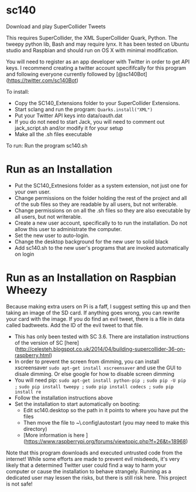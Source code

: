sc140
=====

Download and play SuperCollider Tweets

This requires SuperCollider, the XML SuperCollider Quark, Python. The tweepy python lib, Bash and may require lynx. It has been tested on Ubuntu studio and Raspbian and should run on OS X with minimal modification.

You will need to register as an app developer with Twitter in order to get API keys.
I recommend creating a twitter account specififcally for this program and following everyone currently followed by [@sc140Bot] (https://twitter.com/sc140Bot)

To install:

* Copy the SC140_Extensions folder to your SuperCollider Extensions.
* Start sclang and run the program: `Quarks.install("XML")`
* Put your Twitter API keys into data/oauth.dat
* If you do not need to start Jack, you will need to comment out jack_script.sh and/or modify it for your setup
* Make all the .sh files executable

To run:
Run the program sc140.sh


Run as an Installation
======================

* Put the SC140_Extnesions folder as a system extension, not just one for your own user.
* Change permissions on the folder holding the rest of the project and all of the sub files so they are readable by all users, but not writerable.
* Change permissions on on all the .sh files so they are also executable by all users, but not writerable.
* Create a new user account, specifically to to run the installation. Do not allow this user to administrate the computer.
* Set the new user to auto-login.
* Change the desktop background for the new user to solid black
* Add sc140.sh to the new user's programs that are invoked automatically on login


Run as an Installation on Raspbian Wheezy
=========================================

Because making extra users on Pi is a faff, I suggest setting this up and then taking an image of the SD card. If anything goes wrong, you can rewrite your card with the image.  If you do find an evil tweet, there is a file in data called badtweets. Add the ID of the evil tweet to that file.

* This has only been tested with SC 3.6. There are installation instructions of the version of SC [here] (http://celesteh.blogspot.co.uk/2014/04/building-supercollider-36-on-raspberry.html)
* In order to prevent the screen from dimming, you can install xscreensaver `sudo apt-get install xscreensaver` and use the GUI to disale dimming. Or else google for how to disable screen dimming
* You will need pip: 
`sudo apt-get install python-pip ;`
`sudo pip -U pip ;`
`sudo pip install tweepy ;`
`sudo pip install codecs ;`
`sudo pip install re`
* Follow the installation instructions above
* Set the installation to start automatically on booting:
  * Edit sc140.desktop so the path in it points to where you have put the files
  * Then move the file to ~\\.config\autostart (you may need to make this directory)
  * [More information is here ] (https://www.raspberrypi.org/forums/viewtopic.php?f=26&t=18968)


Note that this program downloads and executed untrusted code from the internet! While some efforts are made to prevent evil misdeeds, it's very likely that a determined Twitter user could find a way to harm your computer or cause the installation to behave strangely.  Running as a dedicated user may lessen the risks, but there is still risk here. This project is not safe!
